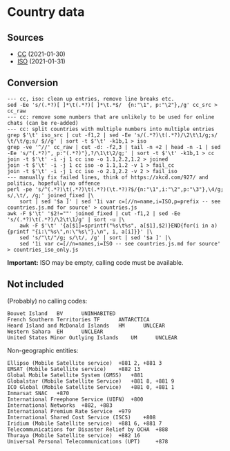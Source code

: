 # Country data

## Sources

- [CC](https://en.wikipedia.org/wiki/List_of_country_calling_codes#Alphabetical_listing_by_country_or_region) (2021-01-30)
- [ISO](https://en.wikipedia.org/wiki/ISO_3166-1_alpha-2#Officially_assigned_code_elements) (2021-01-31)

## Conversion

    --- cc, iso: clean up entries, remove line breaks etc.
    sed -Ee 's/(.*?)[ ]*\t(.*?)[ ]*\t.*$/  {n:"\1", p:"\2"},/g' cc_src > cc_raw
    --- cc: remove some numbers that are unlikely to be used for online chats (can be re-added)
    --- cc: split countries with multiple numbers into multiple entries
    grep $'\t' iso_src | cut -f1,2 | sed -Ee 's/(.*?)\t(.*?)/\2\t\1/g;s/ \t/\t/g;s/ $//g' | sort -t $'\t' -k1b,1 > iso
    grep -ve '^//' cc_raw | cut -d: -f2,3 | tail -n +2 | head -n -1 | sed -Ee 's/"(.*?)", p:"(.*?)"},?/\1\t\2/g;' | sort -t $'\t' -k1b,1 > cc
    join -t $'\t' -i -j 1 cc iso -o 1.1,2.2,1.2 > joined
    join -t $'\t' -i -j 1 cc iso -o 1.1,1.2 -v 1 > fail_cc
    join -t $'\t' -i -j 1 cc iso -o 2.1,2.2 -v 2 > fail_iso
    --- manually fix failed lines, think of https://xkcd.com/927/ and politics, hopefully no offence
    perl -pe 's/^(.*?)\t(.*?)\t(.*?)(\t.*?)?$/{n:"\1",i:"\2",p:"\3"},\4/g; s/,\t/, /g;' joined_fixed |\
        sort | sed '$a ]' | sed '1i var c=[//n=name,i=ISO,p=prefix -- see countries.js.md for source' > countries.js
    awk -F $'\t' '$2!=""' joined_fixed | cut -f1,2 | sed -Ee 's/(.*?)\t(.*?)/\2\t\1/g' | sort -u |\
        awk -F $'\t' '{a[$1]=sprintf("%s\t%s", a[$1],$2)}END{for(i in a){printf "{i:\"%s\",n:\"%s\"},\n", i, a[i]}}' |\
        sed 's/"\t/"/g; s/\t/, /g' | sort | sed '$a ]' |\
        sed '1i var c=[//n=names,i=ISO -- see countries.js.md for source' > countries_iso_only.js

**Important:** ISO may be empty, calling code must be available.

## Not included

(Probably) no calling codes:

    Bouvet Island	BV		UNINHABITED
    French Southern Territories	TF		ANTARCTICA
    Heard Island and McDonald Islands	HM		UNLCEAR
    Western Sahara	EH		UNCLEAR
    United States Minor Outlying Islands	UM		UNCLEAR

Non-geographic entities:

    Ellipso (Mobile Satellite service) 	+881 2, +881 3
    EMSAT (Mobile Satellite service) 	+882 13
    Global Mobile Satellite System (GMSS) 	+881
    Globalstar (Mobile Satellite Service) 	+881 8, +881 9
    ICO Global (Mobile Satellite Service) 	+881 0, +881 1
    Inmarsat SNAC 	+870
    International Freephone Service (UIFN) 	+800
    International Networks 	+882, +883
    International Premium Rate Service 	+979
    International Shared Cost Service (ISCS) 	+808
    Iridium (Mobile Satellite service) 	+881 6, +881 7
    Telecommunications for Disaster Relief by OCHA 	+888
    Thuraya (Mobile Satellite service) 	+882 16
    Universal Personal Telecommunications (UPT) 	+878
